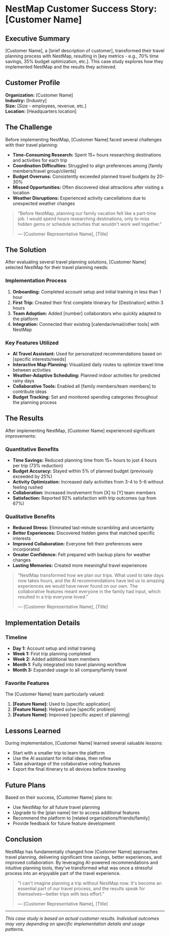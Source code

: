 # NestMap Customer Success Story: [Customer Name]

## Executive Summary

[Customer Name], a [brief description of customer], transformed their travel planning process with NestMap, resulting in [key metrics - e.g., 70% time savings, 35% budget optimization, etc.]. This case study explores how they implemented NestMap and the results they achieved.

## Customer Profile

**Organization:** [Customer Name]  
**Industry:** [Industry]  
**Size:** [Size - employees, revenue, etc.]  
**Location:** [Headquarters location]  

## The Challenge

Before implementing NestMap, [Customer Name] faced several challenges with their travel planning:

- **Time-Consuming Research:** Spent 15+ hours researching destinations and activities for each trip
- **Coordination Difficulties:** Struggled to align preferences among [family members/travel group/clients]
- **Budget Overruns:** Consistently exceeded planned travel budgets by 20-30%
- **Missed Opportunities:** Often discovered ideal attractions after visiting a location
- **Weather Disruptions:** Experienced activity cancellations due to unexpected weather changes

> "Before NestMap, planning our family vacation felt like a part-time job. I would spend hours researching destinations, only to miss hidden gems or schedule activities that wouldn't work well together."
> 
> — [Customer Representative Name], [Title]

## The Solution

After evaluating several travel planning solutions, [Customer Name] selected NestMap for their travel planning needs:

### Implementation Process

1. **Onboarding:** Completed account setup and initial training in less than 1 hour
2. **First Trip:** Created their first complete itinerary for [Destination] within 3 hours
3. **Team Adoption:** Added [number] collaborators who quickly adapted to the platform
4. **Integration:** Connected their existing [calendar/email/other tools] with NestMap

### Key Features Utilized

- **AI Travel Assistant:** Used for personalized recommendations based on [specific interests/needs]
- **Interactive Map Planning:** Visualized daily routes to optimize travel time between activities
- **Weather-Adaptive Scheduling:** Planned indoor activities for predicted rainy days
- **Collaborative Tools:** Enabled all [family members/team members] to contribute ideas
- **Budget Tracking:** Set and monitored spending categories throughout the planning process

## The Results

After implementing NestMap, [Customer Name] experienced significant improvements:

### Quantitative Benefits

- **Time Savings:** Reduced planning time from 15+ hours to just 4 hours per trip (73% reduction)
- **Budget Accuracy:** Stayed within 5% of planned budget (previously exceeded by 25%)
- **Activity Optimization:** Increased daily activities from 3-4 to 5-6 without feeling rushed
- **Collaboration:** Increased involvement from [X] to [Y] team members
- **Satisfaction:** Reported 92% satisfaction with trip outcomes (up from 67%)

### Qualitative Benefits

- **Reduced Stress:** Eliminated last-minute scrambling and uncertainty
- **Better Experiences:** Discovered hidden gems that matched specific interests
- **Improved Collaboration:** Everyone felt their preferences were incorporated
- **Greater Confidence:** Felt prepared with backup plans for weather changes
- **Lasting Memories:** Created more meaningful travel experiences

> "NestMap transformed how we plan our trips. What used to take days now takes hours, and the AI recommendations have led us to amazing experiences we would have never found on our own. The collaborative features meant everyone in the family had input, which resulted in a trip everyone loved."
> 
> — [Customer Representative Name], [Title]

## Implementation Details

### Timeline

- **Day 1:** Account setup and initial training
- **Week 1:** First trip planning completed
- **Week 2:** Added additional team members
- **Month 1:** Fully integrated into travel planning workflow
- **Month 3:** Expanded usage to all company/family travel

### Favorite Features

The [Customer Name] team particularly valued:

1. **[Feature Name]:** Used to [specific application]
2. **[Feature Name]:** Helped solve [specific problem]
3. **[Feature Name]:** Improved [specific aspect of planning]

## Lessons Learned

During implementation, [Customer Name] learned several valuable lessons:

- Start with a smaller trip to learn the platform
- Use the AI assistant for initial ideas, then refine
- Take advantage of the collaborative voting features
- Export the final itinerary to all devices before traveling

## Future Plans

Based on their success, [Customer Name] plans to:

- Use NestMap for all future travel planning
- Upgrade to the [plan name] tier to access additional features
- Recommend the platform to [related organizations/friends/family]
- Provide feedback for future feature development

## Conclusion

NestMap has fundamentally changed how [Customer Name] approaches travel planning, delivering significant time savings, better experiences, and improved collaboration. By leveraging AI-powered recommendations and intuitive planning tools, they've transformed what was once a stressful process into an enjoyable part of the travel experience.

> "I can't imagine planning a trip without NestMap now. It's become an essential part of our travel process, and the results speak for themselves—better trips with less effort."
> 
> — [Customer Representative Name], [Title]

---

*This case study is based on actual customer results. Individual outcomes may vary depending on specific implementation details and usage patterns.*